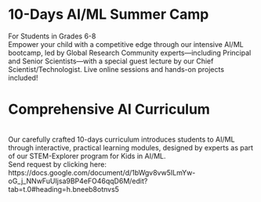 # 10-Days AI/ML Summer Camp
For Students in Grades 6-8
<br>
Empower your child with a competitive edge through our intensive AI/ML bootcamp, led by Global Research Community experts—including Principal and Senior Scientists—with a special guest lecture by our Chief Scientist/Technologist. Live online sessions and hands-on projects included!

# Comprehensive AI Curriculum
<br>
Our carefully crafted 10-days curriculum introduces students to AI/ML through interactive, practical learning modules, designed by experts as part of our STEM-Explorer program for Kids in AI/ML.
<br>
Send request by clicking here:
<br>
https://docs.google.com/document/d/1bWgv8vw5ILmYw-oG_j_NNwFuUIjsa9BP4eFO46qqD6M/edit?tab=t.0#heading=h.bneeb8otnvs5
